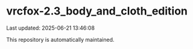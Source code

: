 # vrcfox-2.3_body_and_cloth_edition

Last updated: 2025-06-21 13:46:08

This repository is automatically maintained.
